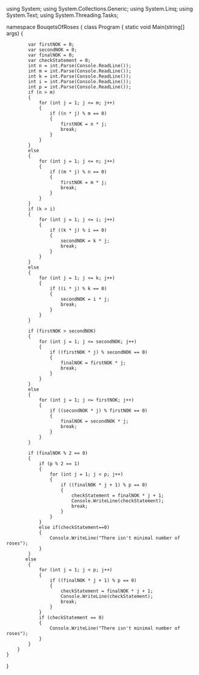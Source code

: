 using System;
using System.Collections.Generic;
using System.Linq;
using System.Text;
using System.Threading.Tasks;

namespace BouqetsOfRoses
{
    class Program
    {
        static void Main(string[] args)
        {
            
            var firstNOK = 0;
            var secondNOK = 0;
            var finalNOK = 0;
            var checkStatement = 0;
            int n = int.Parse(Console.ReadLine());
            int m = int.Parse(Console.ReadLine());
            int k = int.Parse(Console.ReadLine());
            int i = int.Parse(Console.ReadLine());
            int p = int.Parse(Console.ReadLine());
            if (n > m)
            {
                for (int j = 1; j <= m; j++)
                {
                    if ((n * j) % m == 0)
                    {
                        firstNOK = n * j;
                        break;
                    }
                }
            }
            else
            {
                for (int j = 1; j <= n; j++)
                {
                    if ((m * j) % n == 0)
                    {
                        firstNOK = m * j;
                        break;
                    }
                }
            }
            if (k > i)
            {
                for (int j = 1; j <= i; j++)
                {
                    if ((k * j) % i == 0)
                    {
                        secondNOK = k * j;
                        break;
                    }
                }
            }
            else
            {
                for (int j = 1; j <= k; j++)
                {
                    if ((i * j) % k == 0)
                    {
                        secondNOK = i * j;
                        break;
                    }
                }
            }
           
            if (firstNOK > secondNOK)
            {
                for (int j = 1; j <= secondNOK; j++)
                {
                    if ((firstNOK * j) % secondNOK == 0)
                    {
                        finalNOK = firstNOK * j;
                        break;
                    }
                }
            }
            else
            {
                for (int j = 1; j <= firstNOK; j++)
                {
                    if ((secondNOK * j) % firstNOK == 0)
                    {
                        finalNOK = secondNOK * j;
                        break;
                    }
                }
            }

            if (finalNOK % 2 == 0)
            {
                if (p % 2 == 1)
                {
                    for (int j = 1; j < p; j++)
                    {
                        if ((finalNOK * j + 1) % p == 0)
                        {
                            checkStatement = finalNOK * j + 1;
                            Console.WriteLine(checkStatement);
                            break;
                        }
                    }
                }
                else if(checkStatement==0)
                {
                    Console.WriteLine("There isn't minimal number of roses");
                }
            }
           else
            {
                for (int j = 1; j < p; j++)
                {
                    if ((finalNOK * j + 1) % p == 0)
                    {
                        checkStatement = finalNOK * j + 1;
                        Console.WriteLine(checkStatement);
                        break;
                    }
                }
                if (checkStatement == 0)
                {
                    Console.WriteLine("There isn't minimal number of roses");
                }
            }
        }
    }
}

